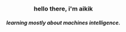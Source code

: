 <h3 align="center">hello there, i'm aikik</h3>
<h5 align="center">learning mostly about machines intelligence.</h5>




